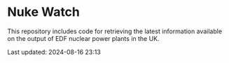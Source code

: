 # Nuke Watch

This repository includes code for retrieving the latest information available on the output of EDF nuclear power plants in the UK.

Last updated: 2024-08-16 23:13